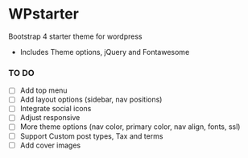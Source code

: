 # WPstarter
Bootstrap 4 starter theme for wordpress
- Includes Theme options, jQuery and Fontawesome

### TO DO
- [ ] Add top menu
- [ ] Add layout options (sidebar, nav positions)
- [ ] Integrate social icons
- [ ] Adjust responsive
- [ ] More theme options (nav color, primary color, nav align, fonts, ssl)
- [ ] Support Custom post types, Tax and terms
- [ ] Add cover images
